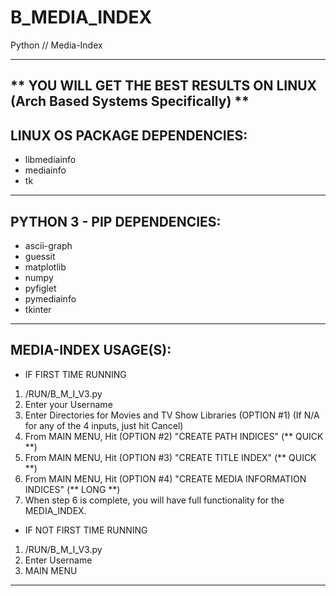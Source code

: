# B_MEDIA_INDEX

Python // Media-Index

-------------------------------------------------------------------------------------------------
** YOU WILL GET THE BEST RESULTS ON LINUX (Arch Based Systems Specifically) **
-------------------------------------------------------------------------------------------------

LINUX OS PACKAGE DEPENDENCIES:
-------------------------------------------------------------------------------------------------
- libmediainfo
- mediainfo
- tk
-------------------------------------------------------------------------------------------------

PYTHON 3 - PIP DEPENDENCIES:
-------------------------------------------------------------------------------------------------
- ascii-graph
- guessit
- matplotlib
- numpy
- pyfiglet
- pymediainfo
- tkinter
-------------------------------------------------------------------------------------------------

MEDIA-INDEX USAGE(S):
-------------------------------------------------------------------------------------------------

* IF FIRST TIME RUNNING

1) /RUN/B_M_I_V3.py
2) Enter your Username
3) Enter Directories for Movies and TV Show Libraries (OPTION #1) (If N/A for any of the 4 inputs, just hit Cancel)
4) From MAIN MENU, Hit (OPTION #2) "CREATE PATH INDICES" (** QUICK **)
5) From MAIN MENU, Hit (OPTION #3) "CREATE TITLE INDEX" (** QUICK **)
6) From MAIN MENU, Hit (OPTION #4) "CREATE MEDIA INFORMATION INDICES" (** LONG **)
7) When step 6 is complete, you will have full functionality for the MEDIA_INDEX.

* IF NOT FIRST TIME RUNNING

1) /RUN/B_M_I_V3.py
2) Enter Username
3) MAIN MENU

-------------------------------------------------------------------------------------------------
